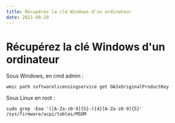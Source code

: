 ```yaml
---
title: Récupérez la clé Windows d'un ordinateur
date: 2021-08-20
---
```

# Récupérez la clé Windows d'un ordinateur

Sous Windows, en cmd admin :

```
wmic path softwarelicensingservice get OA3xOriginalProductKey
```

Sous Linux en root :

```
sudo grep -Eoa '([A-Za-z0-9]{5}-){4}[A-Za-z0-9]{5}' /sys/firmware/acpi/tables/MSDM
```
